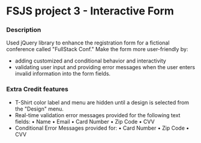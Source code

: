 # FSJS project 3 - Interactive Form

### Description
Used jQuery library to enhance the registration form for a fictional conference called "FullStack Conf."
Make the form more user-friendly by:
* adding customized and conditional behavior and interactivity
* validating user input and providing error messages when the user enters invalid information into the form fields.


### Extra Credit features

* T-Shirt color label and menu are hidden until a design is selected from the "Design" menu.
* Real-time validation error messages provided for the following text fields:
    • Name 
    • Email 
    • Card Number 
    • Zip Code 
    • CVV
* Conditional Error Messages provided for:
    • Card Number 
    • Zip Code 
    • CVV
